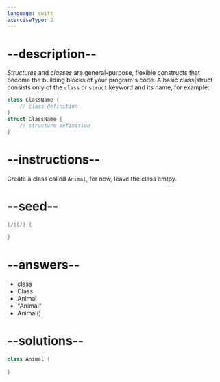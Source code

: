 ```yaml
---
language: swift
exerciseType: 2
---
```


# --description--

_Structures_ and _classes_ are general-purpose, flexible constructs that become the building blocks of your program's code.
A basic class|struct consists only of the `class` or `struct` keyword and its name, for example:
```swift
class ClassName {
	// class definition
}
struct ClassName {
	// structure definition
}
```

# --instructions--

Create a class called `Animal`, for now, leave the class emtpy.

# --seed--

```swift
[/][/] {
    
}
```

# --answers--

- class 
- Class 
- Animal
- "Animal"
- Animal()

# --solutions--

```swift
class Animal {
    
}
```
